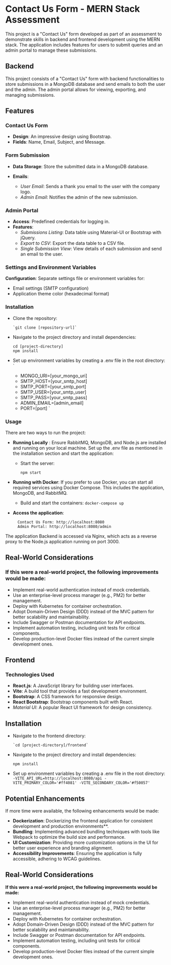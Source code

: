 # Contact Us Form - MERN Stack Assessment
This project is a "Contact Us" form developed as part of an assessment to demonstrate skills in backend and frontend development using the MERN stack. The application includes features for users to submit queries and an admin portal to manage these submissions.

## Backend
This project consists of a "Contact Us" form with backend functionalities to store submissions in a MongoDB database and send emails to both the user and the admin. The admin portal allows for viewing, exporting, and managing submissions.

## Features

### Contact Us Form

- **Design**: An impressive design using Bootstrap.
- **Fields**: Name, Email, Subject, and Message.
### Form Submission

- **Data Storage**: Store the submitted data in a MongoDB database.
- **Emails**:

    - *User Email*: Sends a thank you email to the user with the company logo.
    - *Admin Email*: Notifies the admin of the new submission.
### Admin Portal
- **Access**: Predefined credentials for logging in.
- **Features**: 
    - *Submissions Listing*: Data table using Material-UI or Bootstrap with jQuery.
    - *Export to CSV*: Export the data table to a CSV file.
    - *Single Submission View*: View details of each submission and send an email to the user. 
### Settings and Environment Variables
**Configuration**: Separate settings file or environment variables for:
  - Email settings (SMTP configuration)
  - Application theme color (hexadecimal format)

### Installation

- Clone the repository:

      `git clone [repository-url]`

- Navigate to the project directory and install dependencies:

      cd [project-directory]
      npm install
      

- Set up environment variables by creating a .env file in the root directory:
`
    - MONGO_URI=[your_mongo_uri]
    - SMTP_HOST=[your_smtp_host]
    - SMTP_PORT=[your_smtp_port]
    - SMTP_USER=[your_smtp_user]
    - SMTP_PASS=[your_smtp_pass]
    - ADMIN_EMAIL=[admin_email]
    - PORT=[port]
`

### Usage
There are two ways to run the project:
- **Running Locally** :
  Ensure RabbitMQ, MongoDB, and Node.js are installed  and running on your local machine. Set up the .env file as mentioned in the installation section and start the application:
  - Start the server:
  
        npm start
- **Running with Docker**: 
  If you prefer to use Docker, you can start all required services using Docker Compose. This includes the application, MongoDB, and RabbitMQ.
  - Build and start the containers:
      `docker-compose up`
- **Access the application**:

        Contact Us Form: http://localhost:8080
        Admin Portal: http://localhost:8080/admin
The application Backend is accessed via Nginx, which acts as a reverse proxy to the Node.js application running on port 3000.


## Real-World Considerations

  ### **If this were a real-world project, the following improvements would be made**:

- Implement real-world authentication instead of mock credentials.
- Use an enterprise-level process manager (e.g., PM2) for better management.
- Deploy with Kubernetes for container orchestration.
- Adopt Domain-Driven Design (DDD) instead of the MVC pattern for better scalability and maintainability.
- Include Swagger or Postman documentation for API endpoints.
- Implement automation testing, including unit tests for critical components.
- Develop production-level Docker files instead of the current simple development ones.

## Frontend

### Technologies Used
- **React.js**: A JavaScript library for building user interfaces.
- **Vite**: A build tool that provides a fast development environment.
- **Bootstrap**: A CSS framework for responsive design.
- **React Bootstrap**: Bootstrap components built with React.
- *Material UI*: A popular React UI framework for design consistency.

##  Installation


- Navigate to the frontend directory:

      `cd [project-directory]/frontend`

- Navigate to the project directory and install dependencies:

      
      npm install
      

- Set up environment variables by creating a .env file in the root directory:
`
    -VITE_API_URL=http://localhost:8080/api
    -VITE_PRIMARY_COLOR='#ff4081'
    -VITE_SECONDARY_COLOR='#f50057'
`


## Potential Enhancements
If more time were available, the following enhancements would be made:

- **Dockerization**: Dockerizing the frontend application for consistent development and production environments**.
- **Bundling**: Implementing advanced bundling techniques with tools like Webpack to optimize the build size and performance.
- **UI Customization**: Providing more customization options in the UI for better user experience and branding alignment.
- **Accessibility Improvements**: Ensuring the application is fully accessible, adhering to WCAG guidelines.

## Real-World Considerations

**If this were a real-world project, the following improvements would be made:**
- Implement real-world authentication instead of mock credentials.
- Use an enterprise-level process manager (e.g., PM2) for better management.
- Deploy with Kubernetes for container orchestration.
- Adopt Domain-Driven Design (DDD) instead of the MVC pattern for better scalability and maintainability.
- Include Swagger or Postman documentation for API endpoints.
- Implement automation testing, including unit tests for critical components.
- Develop production-level Docker files instead of the current simple development ones.